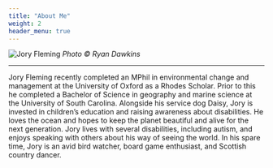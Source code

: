 ```yaml
---
title: "About Me"
weight: 2
header_menu: true
---
```


![Jory Fleming](images/me.jpg)
*Photo © Ryan Dawkins*

---

Jory Fleming recently completed an MPhil in environmental change and management at the University of Oxford as a Rhodes Scholar. Prior to this he completed a Bachelor of Science in geography and marine science at the University of South Carolina. Alongside his service dog Daisy, Jory is invested in children’s education and raising awareness about disabilities. He loves the ocean and hopes to keep the planet beautiful and alive for the next generation. Jory lives with several disabilities, including autism, and enjoys speaking with others about his way of seeing the world. In his spare time, Jory is an avid bird watcher, board game enthusiast, and Scottish country dancer.
